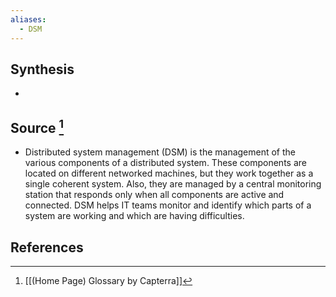 ```yaml
---
aliases:
  - DSM
---
```

## Synthesis
- 
## Source [^1]
- Distributed system management (DSM) is the management of the various components of a distributed system. These components are located on different networked machines, but they work together as a single coherent system. Also, they are managed by a central monitoring station that responds only when all components are active and connected. DSM helps IT teams monitor and identify which parts of a system are working and which are having difficulties.
## References

[^1]: [[(Home Page) Glossary by Capterra]]